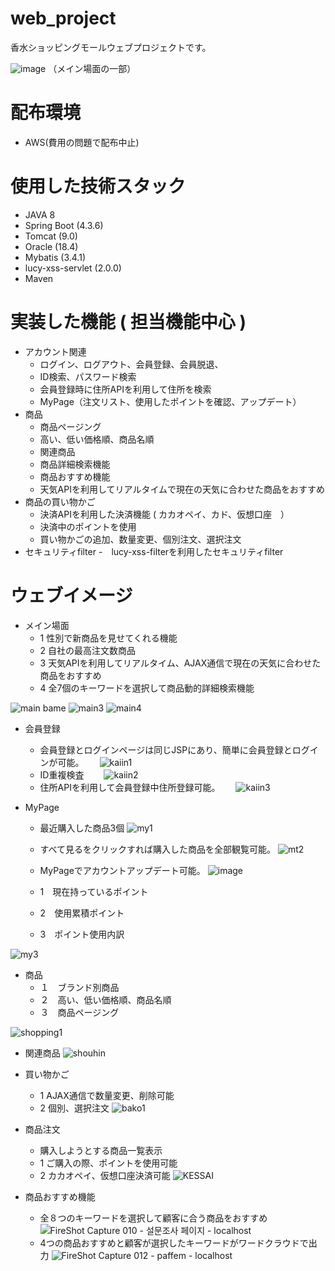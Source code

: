 # web_project
香水ショッピングモールウェブプロジェクトです。

![image](https://user-images.githubusercontent.com/96292043/172994635-51c0f5c7-5943-4aff-9dc0-b2ab055f8ed5.png)
（メイン場面の一部）

# 配布環境
- AWS(費用の問題で配布中止)

# 使用した技術スタック
- JAVA 8
- Spring Boot (4.3.6)
- Tomcat (9.0)
- Oracle (18.4)
- Mybatis (3.4.1)
- lucy-xss-servlet (2.0.0)
- Maven


# 実装した機能 ( 担当機能中心 )
- アカウント関連
  - ログイン、ログアウト、会員登録、会員脱退、
  - ID検索、パスワード検索
  - 会員登録時に住所APIを利用して住所を検索
  - MyPage（注文リスト、使用したポイントを確認、アップデート）
- 商品
  - 商品ページング
  - 高い、低い価格順、商品名順
  - 関連商品
  - 商品詳細検索機能
  - 商品おすすめ機能
  - 天気APIを利用してリアルタイムで現在の天気に合わせた商品をおすすめ
- 商品の買い物かご
  - 決済APIを利用した決済機能 ( カカオペイ、カド、仮想口座　）
  - 決済中のポイントを使用
  - 買い物かごの追加、数量変更、個別注文、選択注文
- セキュリティfilter
  -　lucy-xss-filterを利用したセキュリティfilter 
# ウェブイメージ
- メイン場面
  - 1 性別で新商品を見せてくれる機能
  - 2 自社の最高注文数商品
  - 3 天気APIを利用してリアルタイム、AJAX通信で現在の天気に合わせた商品をおすすめ
  - 4 全7個のキーワードを選択して商品動的詳細検索機能

![main bame](https://user-images.githubusercontent.com/96292043/172994539-3c89dd20-4953-4121-a52d-75a9c424879a.png)
![main3](https://user-images.githubusercontent.com/96292043/173009896-3db1110c-89fb-4e9e-a1e5-e59502bf5963.png)
![main4](https://user-images.githubusercontent.com/96292043/173261478-ef17b2cb-ed96-4998-9a18-2efdbabfe016.png)


- 会員登録
  - 会員登録とログインページは同じJSPにあり、簡単に会員登録とログインが可能。　　
![kaiin1](https://user-images.githubusercontent.com/96292043/172998212-786b0bd5-d8c2-4ecf-bd3f-773dd1d68532.png)
  - ID重複検査　　
![kaiin2](https://user-images.githubusercontent.com/96292043/172998226-b9cbc1d7-02c8-443d-be5c-d7da9d189e4e.png)
  - 住所APIを利用して会員登録中住所登録可能。　　
![kaiin3](https://user-images.githubusercontent.com/96292043/172998252-5ba6dd67-9c5b-4fd4-8eaa-43c9cc3f7d53.png)


- MyPage
  - 最近購入した商品3個
![my1](https://user-images.githubusercontent.com/96292043/173007833-693138b6-8bf4-436e-9fbc-fb252b5dac2b.png)
  - すべて見るをクリックすれば購入した商品を全部観覧可能。
![mt2](https://user-images.githubusercontent.com/96292043/173007688-79455834-c611-4313-bfa6-8b4d3994d5ba.png)
  - MyPageでアカウントアップデート可能。
![image](https://user-images.githubusercontent.com/96292043/173008136-c95ce4f0-f274-496f-b87a-c92424193ac8.png)
  - 1　現在持っているポイント
　　
  - 2　使用累積ポイント　　

  - 3　ポイント使用内訳　　

![my3](https://user-images.githubusercontent.com/96292043/173011480-aec98777-e318-4ab1-ba3e-2c943b1ea584.png)

- 商品
  - １　ブランド別商品
  - ２　高い、低い価格順、商品名順
  - ３　商品ページング

![shopping1](https://user-images.githubusercontent.com/96292043/173014184-6896c954-c6eb-462a-9b25-49f96504abef.png)
  - 関連商品
![shouhin](https://user-images.githubusercontent.com/96292043/173019407-dc53e988-6ce5-4a03-ae9b-f90e14693acc.png)

- 買い物かご
  - 1 AJAX通信で数量変更、削除可能
  - 2 個別、選択注文
![bako1](https://user-images.githubusercontent.com/96292043/173262905-ea3e2d7e-41fd-4ac2-90b9-77ac0d6d8052.png)

- 商品注文
  - 購入しようとする商品一覧表示
  - 1 ご購入の際、ポイントを使用可能
  - 2 カカオペイ、仮想口座決済可能
![KESSAI](https://user-images.githubusercontent.com/96292043/173264591-f31bded8-57df-44c1-8a95-a731c755aecf.png)



- 商品おすすめ機能
  - 全８つのキーワードを選択して顧客に合う商品をおすすめ
![FireShot Capture 010 - 설문조사 페이지 - localhost](https://user-images.githubusercontent.com/96292043/173278406-15d7f319-6b14-4ef7-84cf-594eeebe2fac.png)
  - 4つの商品おすすめと顧客が選択したキーワードがワードクラウドで出力
![FireShot Capture 012 - paffem - localhost](https://user-images.githubusercontent.com/96292043/173279266-ebc6feb8-ea1d-412e-bc95-264f31a54eac.png)
















